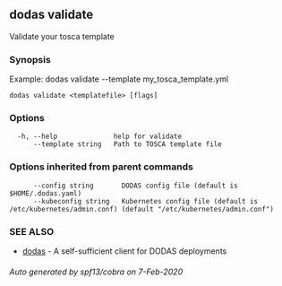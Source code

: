 ## dodas validate

Validate your tosca template

### Synopsis

Example:
dodas validate --template my_tosca_template.yml

```
dodas validate <templatefile> [flags]
```

### Options

```
  -h, --help              help for validate
      --template string   Path to TOSCA template file
```

### Options inherited from parent commands

```
      --config string       DODAS config file (default is $HOME/.dodas.yaml)
      --kubeconfig string   Kubernetes config file (default is /etc/kubernetes/admin.conf) (default "/etc/kubernetes/admin.conf")
```

### SEE ALSO

* [dodas](dodas.md)	 - A self-sufficient client for DODAS deployments

###### Auto generated by spf13/cobra on 7-Feb-2020
